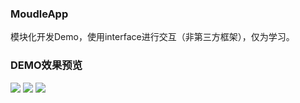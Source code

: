 ### MoudleApp

模块化开发Demo，使用interface进行交互（非第三方框架），仅为学习。

### DEMO效果预览
![](https://raw.githubusercontent.com/jackiesea/DynamicPermission/master/capture/1.png)
![](https://raw.githubusercontent.com/jackiesea/DynamicPermission/master/capture/2.png)
![](https://raw.githubusercontent.com/jackiesea/DynamicPermission/master/capture/3.png)